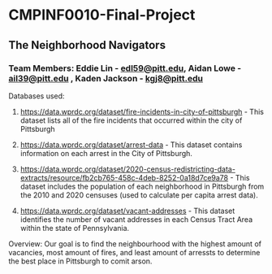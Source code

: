 # CMPINF0010-Final-Project
## The Neighborhood Navigators
### Team Members: Eddie Lin - edl59@pitt.edu, Aidan Lowe - ail39@pitt.edu , Kaden Jackson - kgj8@pitt.edu
Databases used:
1. https://data.wprdc.org/dataset/fire-incidents-in-city-of-pittsburgh - This dataset lists all of the fire incidents that occurred within the city of Pittsburgh

2. https://data.wprdc.org/dataset/arrest-data - This dataset contains information on each arrest in the City of Pittsburgh.
   
3. https://data.wprdc.org/dataset/2020-census-redistricting-data-extracts/resource/fb2cb765-458c-4deb-8252-0a18d7ce9a78 - This dataset includes the population of each neighborhood in Pittsburgh from the 2010 and 2020 censuses (used to calculate per capita arrest data).

4. https://data.wprdc.org/dataset/vacant-addresses - This dataset identifies the number of vacant addresses in each Census Tract Area within the state of Pennsylvania.

Overview: Our goal is to find the neighbourhood with the highest amount of vacancies, most amount of fires, and least amount of arressts to determine the best place in Pittsburgh to comit arson.
